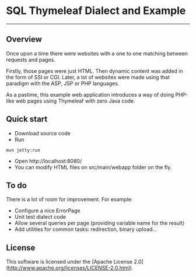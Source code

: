 
SQL Thymeleaf Dialect and Example
=================================

------------------------------------------------------------------------------

Overview
--------

Once upon a time there were websites with a one to one matching between requests and pages.

Firstly, those pages were just HTML. Then dynamic content was added in the form of SSI or CGI.
Later, a lot of websites were made using that paradigm with the ASP, JSP or PHP languages.

As a pastime, this example web application introduces a way of doing PHP-like web pages using Thymeleaf with zero Java code.


Quick start
-----------

- Download source code
- Run 
```
mvn jetty:run
```
- Open http://localhost:8080/
- You can modify HTML files on src/main/webapp folder on the fly.


To do
-----

There is a lot of room for improvement. For example:
- Configure a nice ErrorPage
- Unit test dialect code
- Allow several queries per page (providing variable name for the result)
- Add utilities for common tasks: redirection, binary upload...


License
-------

This software is licensed under the [Apache License 2.0]
(http://www.apache.org/licenses/LICENSE-2.0.html).


